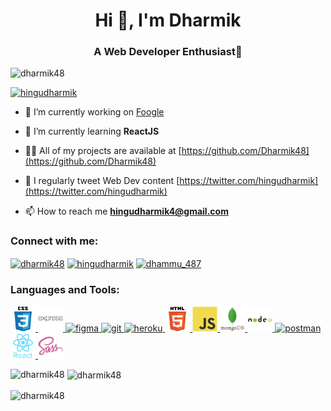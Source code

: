 <h1 align="center">Hi 👋, I'm Dharmik</h1>
<h3 align="center">A Web Developer Enthusiast🙌</h3>

<p align="left"> <img src="https://komarev.com/ghpvc/?username=dharmik48&label=Profile%20views&color=0e75b6&style=flat" alt="dharmik48" /> </p>

<p align="left"> <a href="https://twitter.com/hingudharmik" target="blank"><img src="https://img.shields.io/twitter/follow/hingudharmik?logo=twitter&style=for-the-badge" alt="hingudharmik" /></a> </p>

- 🔭 I’m currently working on [Foogle](https://github.com/Dharmik48/react-foogle)

- 🌱 I’m currently learning **ReactJS**

- 👨‍💻 All of my projects are available at [https://github.com/Dharmik48](https://github.com/Dharmik48)

- 📝 I regularly tweet Web Dev content [https://twitter.com/hingudharmik](https://twitter.com/hingudharmik)

- 📫 How to reach me **hingudharmik4@gmail.com**

<h3 align="left">Connect with me:</h3>
<p align="left">
<a href="https://codepen.io/dharmik48" target="blank"><img align="center" src="https://raw.githubusercontent.com/rahuldkjain/github-profile-readme-generator/master/src/images/icons/Social/codepen.svg" alt="dharmik48" height="30" width="40" /></a>
<a href="https://twitter.com/hingudharmik" target="blank"><img align="center" src="https://raw.githubusercontent.com/rahuldkjain/github-profile-readme-generator/master/src/images/icons/Social/twitter.svg" alt="hingudharmik" height="30" width="40" /></a>
<a href="https://instagram.com/dhammu_487" target="blank"><img align="center" src="https://raw.githubusercontent.com/rahuldkjain/github-profile-readme-generator/master/src/images/icons/Social/instagram.svg" alt="dhammu_487" height="30" width="40" /></a>
</p>

<h3 align="left">Languages and Tools:</h3>
<p align="left"> <a href="https://www.w3schools.com/css/" target="_blank" rel="noreferrer"> <img src="https://raw.githubusercontent.com/devicons/devicon/master/icons/css3/css3-original-wordmark.svg" alt="css3" width="40" height="40"/> </a> <a href="https://expressjs.com" target="_blank" rel="noreferrer"> <img src="https://raw.githubusercontent.com/devicons/devicon/master/icons/express/express-original-wordmark.svg" alt="express" width="40" height="40"/> </a> <a href="https://www.figma.com/" target="_blank" rel="noreferrer"> <img src="https://www.vectorlogo.zone/logos/figma/figma-icon.svg" alt="figma" width="40" height="40"/> </a> <a href="https://git-scm.com/" target="_blank" rel="noreferrer"> <img src="https://www.vectorlogo.zone/logos/git-scm/git-scm-icon.svg" alt="git" width="40" height="40"/> </a> <a href="https://heroku.com" target="_blank" rel="noreferrer"> <img src="https://www.vectorlogo.zone/logos/heroku/heroku-icon.svg" alt="heroku" width="40" height="40"/> </a> <a href="https://www.w3.org/html/" target="_blank" rel="noreferrer"> <img src="https://raw.githubusercontent.com/devicons/devicon/master/icons/html5/html5-original-wordmark.svg" alt="html5" width="40" height="40"/> </a> <a href="https://developer.mozilla.org/en-US/docs/Web/JavaScript" target="_blank" rel="noreferrer"> <img src="https://raw.githubusercontent.com/devicons/devicon/master/icons/javascript/javascript-original.svg" alt="javascript" width="40" height="40"/> </a> <a href="https://www.mongodb.com/" target="_blank" rel="noreferrer"> <img src="https://raw.githubusercontent.com/devicons/devicon/master/icons/mongodb/mongodb-original-wordmark.svg" alt="mongodb" width="40" height="40"/> </a> <a href="https://nodejs.org" target="_blank" rel="noreferrer"> <img src="https://raw.githubusercontent.com/devicons/devicon/master/icons/nodejs/nodejs-original-wordmark.svg" alt="nodejs" width="40" height="40"/> </a> <a href="https://postman.com" target="_blank" rel="noreferrer"> <img src="https://www.vectorlogo.zone/logos/getpostman/getpostman-icon.svg" alt="postman" width="40" height="40"/> </a> <a href="https://reactjs.org/" target="_blank" rel="noreferrer"> <img src="https://raw.githubusercontent.com/devicons/devicon/master/icons/react/react-original-wordmark.svg" alt="react" width="40" height="40"/> </a> <a href="https://sass-lang.com" target="_blank" rel="noreferrer"> <img src="https://raw.githubusercontent.com/devicons/devicon/master/icons/sass/sass-original.svg" alt="sass" width="40" height="40"/> </a> </p>

<p><img align="left" src="https://github-readme-stats.vercel.app/api/top-langs?username=dharmik48&show_icons=true&locale=en&layout=compact" alt="dharmik48" /></p>

<p>&nbsp;<img align="center" src="https://github-readme-stats.vercel.app/api?username=dharmik48&show_icons=true&locale=en" alt="dharmik48" /></p>

<p><img align="center" src="https://github-readme-streak-stats.herokuapp.com/?user=dharmik48&" alt="dharmik48" /></p>

